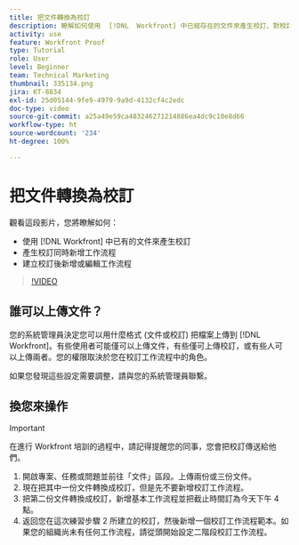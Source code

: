 ```yaml
---
title: 把文件轉換為校訂
description: 瞭解如何使用  [!DNL  Workfront] 中已經存在的文件來產生校訂、對校訂新增工作流程，以及在建立校訂後新增或編輯工作流程。
activity: use
feature: Workfront Proof
type: Tutorial
role: User
level: Beginner
team: Technical Marketing
thumbnail: 335134.png
jira: KT-8834
exl-id: 25d05144-9fe9-4979-9a9d-4132cf4c2edc
doc-type: video
source-git-commit: a25a49e59ca483246271214886ea4dc9c10e8d66
workflow-type: ht
source-wordcount: '234'
ht-degree: 100%

---
```


# 把文件轉換為校訂

觀看這段影片，您將瞭解如何：

* 使用 [!DNL Workfront] 中已有的文件來產生校訂
* 產生校訂同時新增工作流程
* 建立校訂後新增或編輯工作流程

>[!VIDEO](https://video.tv.adobe.com/v/335134/?quality=12&learn=on)


## 誰可以上傳文件？

您的系統管理員決定您可以用什麼格式 (文件或校訂) 把檔案上傳到 [!DNL Workfront]。有些使用者可能僅可以上傳文件，有些僅可上傳校訂，或有些人可以上傳兩者。您的權限取決於您在校訂工作流程中的角色。

如果您發現這些設定需要調整，請與您的系統管理員聯繫。

## 換您來操作

>[!IMPORTANT]
>
>在進行 Workfront 培訓的過程中，請記得提醒您的同事，您會把校訂傳送給他們。

1. 開啟專案、任務或問題並前往「文件」區段。上傳兩份或三份文件。
1. 現在把其中一份文件轉換成校訂，但是先不要新增校訂工作流程。
1. 把第二份文件轉換成校訂，新增基本工作流程並把截止時間訂為今天下午 4 點。
1. 返回您在這次練習步驟 2 所建立的校訂，然後新增一個校訂工作流程範本。如果您的組織尚未有任何工作流程，請從頭開始設定二階段校訂工作流程。


<!--
###Learn more
* Generate a proof for a document
-->
